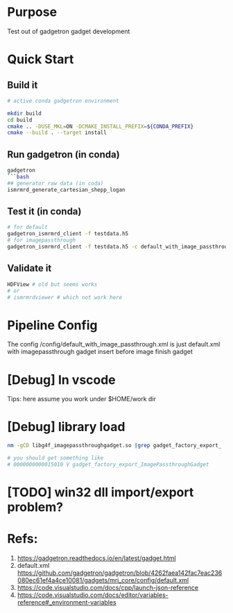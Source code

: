 
# Purpose

Test out of gadgetron gadget development

# Quick Start

## Build it
```bash
# active conda gadgetron environment

mkdir build
cd build
cmake .. -DUSE_MKL=ON -DCMAKE_INSTALL_PREFIX=${CONDA_PREFIX}
cmake --build . --target install

```

## Run gadgetron (in conda)
```bash
gadgetron 
```bash
## generator raw data (in coda)
ismrmrd_generate_cartesian_shepp_logan
```
## Test it (in conda)

```bash
# for default
gadgetron_ismrmrd_client -f testdata.h5
# for imagepassthrough
gadgetron_ismrmrd_client -f testdata.h5 -c default_with_image_passthrough.xml
```
## Validate it

```bash
HDFView # old but seems works
# or
# ismrmrdviewer # which not work here
```
# Pipeline Config 

The config /config/default_with_image_passthrough.xml is just default.xml with imagepassthrough gadget insert  before image finish gadget

# [Debug] In vscode

Tips: here assume you work under $HOME/work dir

# [Debug] library load
```bash
nm -gCD libg4f_imagepassthroughgadget.so |grep gadget_factory_export_

# you should get something like 
# 0000000000015010 V gadget_factory_export_ImagePassthroughGadget
```

# [TODO] win32 dll import/export problem?

# Refs:

1. https://gadgetron.readthedocs.io/en/latest/gadget.html
2. default.xml https://github.com/gadgetron/gadgetron/blob/4262faea142fac7eac236080ec61ef4a4ce10081/gadgets/mri_core/config/default.xml
3. https://code.visualstudio.com/docs/cpp/launch-json-reference
4. https://code.visualstudio.com/docs/editor/variables-reference#_environment-variables
